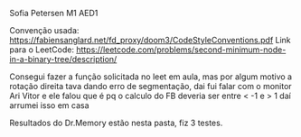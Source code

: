 Sofia Petersen M1 AED1

Convenção usada: https://fabiensanglard.net/fd_proxy/doom3/CodeStyleConventions.pdf
Link para o LeetCode: https://leetcode.com/problems/second-minimum-node-in-a-binary-tree/description/

Consegui fazer a função solicitada no leet em aula, mas por algum motivo a rotação direita tava dando erro de segmentação, dai fui falar com o monitor Ari Vitor e ele falou que é pq o calculo do FB deveria ser entre < -1 e > 1 daí arrumei isso em casa

Resultados do Dr.Memory estão nesta pasta, fiz 3 testes.